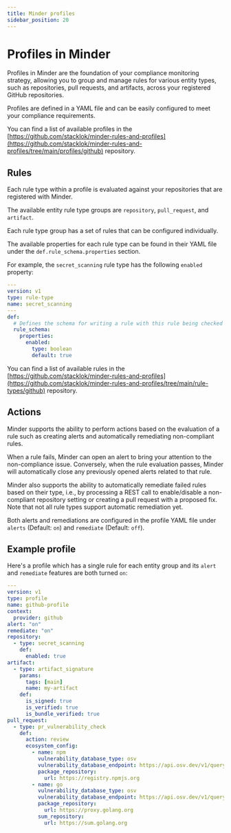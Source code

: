 ```yaml
---
title: Minder profiles
sidebar_position: 20
---
```


# Profiles in Minder

Profiles in Minder are the foundation of your compliance monitoring strategy, allowing you to group and manage
rules for various entity types, such as repositories, pull requests, and artifacts, across your registered GitHub
repositories.

Profiles are defined in a YAML file and can be easily configured to meet your compliance requirements.

You can find a list of available profiles in the [https://github.com/stacklok/minder-rules-and-profiles](https://github.com/stacklok/minder-rules-and-profiles/tree/main/profiles/github) repository.

## Rules

Each rule type within a profile is evaluated against your repositories that are registered with Minder.

The available entity rule type groups are `repository`, `pull_request`, and `artifact`.

Each rule type group has a set of rules that can be configured individually.

The available properties for each rule type can be found in their YAML file under the `def.rule_schema.properties` section.

For example, the `secret_scanning` rule type has the following `enabled` property:

```yaml
---
version: v1
type: rule-type
name: secret_scanning
---
def:
  # Defines the schema for writing a rule with this rule being checked
  rule_schema:
    properties:
      enabled:
        type: boolean
        default: true
```

You can find a list of available rules in the [https://github.com/stacklok/minder-rules-and-profiles](https://github.com/stacklok/minder-rules-and-profiles/tree/main/rule-types/github) repository.

## Actions

Minder supports the ability to perform actions based on the evaluation of a rule such as creating alerts
and automatically remediating non-compliant rules.

When a rule fails, Minder can open an alert to bring your attention to the non-compliance issue. Conversely, when the
rule evaluation passes, Minder will automatically close any previously opened alerts related to that rule.

Minder also supports the ability to automatically remediate failed rules based on their type, i.e., by processing a
REST call to enable/disable a non-compliant repository setting or creating a pull request with a proposed fix. Note
that not all rule types support automatic remediation yet.

Both alerts and remediations are configured in the profile YAML file under `alerts` (Default: `on`)
and `remediate` (Default: `off`).

## Example profile

Here's a profile which has a single rule for each entity group and its `alert` and `remediate` features are both 
turned `on`:

```yaml
---
version: v1
type: profile
name: github-profile
context:
  provider: github
alert: "on"
remediate: "on"
repository:
  - type: secret_scanning
    def:
      enabled: true
artifact:
  - type: artifact_signature
    params:
      tags: [main]
      name: my-artifact
    def:
      is_signed: true
      is_verified: true
      is_bundle_verified: true
pull_request:
  - type: pr_vulnerability_check
    def:
      action: review
      ecosystem_config:
        - name: npm
          vulnerability_database_type: osv
          vulnerability_database_endpoint: https://api.osv.dev/v1/query
          package_repository:
            url: https://registry.npmjs.org
        - name: go
          vulnerability_database_type: osv
          vulnerability_database_endpoint: https://api.osv.dev/v1/query
          package_repository:
            url: https://proxy.golang.org
          sum_repository:
            url: https://sum.golang.org
```
